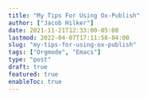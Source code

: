 ```yaml
---
title: "My Tips For Using Ox-Publish"
author: ["Jacob Hilker"]
date: 2021-11-21T12:33:00-05:00
lastmod: 2022-04-07T17:11:58-04:00
slug: "my-tips-for-using-ox-publish"
tags: ["Orgmode", "Emacs"]
type: "post"
draft: true
featured: true
enableToc: true
---
```

